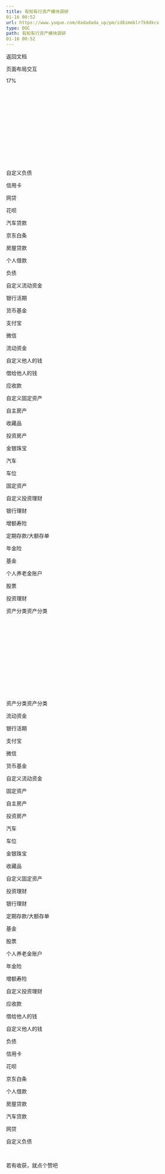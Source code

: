 ```yaml
---
title: 有知有行资产模块调研
01-16 00:52
url: https://www.yuque.com/dadadada_up/pm/id8immklr7k8dkcx
type: DOC
path: 有知有行资产模块调研
01-16 00:52
---
```




返回文档

  


页面布局交互  


17%

​

 

 

​

 

​

​

 

​

 

​

​

​自定义负债

信用卡

​网贷

​花呗

​汽车贷款

​京东白条

​房屋贷款

​个人借款

​负债

​自定义流动资金

​银行活期

​货币基金

​支付宝

​微信

​流动资金

​自定义他人的钱

​借给他人的钱

​应收款

​自定义固定资产

自主房产

​收藏品

​投资房产

​金银珠宝

​汽车

​车位

​固定资产

​自定义投资理财

​银行理财

​增额寿险

​定期存款/大额存单

​年金险

​基金

​个人养老金账户

​股票

​投资理财

资产分类资产分类

​

 

 

​

 

​

​

 

​

 

​

​

资产分类资产分类

​流动资金

​银行活期

​支付宝

​微信

​货币基金

​自定义流动资金

​固定资产

自主房产

​投资房产

​汽车

​车位

​金银珠宝

​收藏品

​自定义固定资产

​投资理财

​银行理财

​定期存款/大额存单

​基金

​股票

​个人养老金账户

​年金险

​增额寿险

​自定义投资理财

​应收款

​借给他人的钱

​自定义他人的钱

​负债

信用卡

​花呗

​京东白条

​个人借款

​房屋贷款

​汽车贷款

​网贷

​自定义负债

​

若有收获，就点个赞吧
